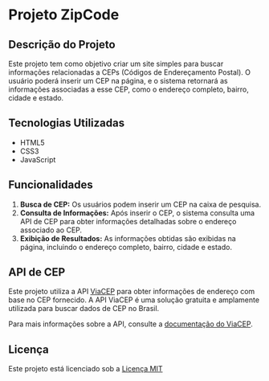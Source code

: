 # Projeto ZipCode

## Descrição do Projeto

Este projeto tem como objetivo criar um site simples para buscar informações relacionadas a CEPs (Códigos de Endereçamento Postal). O usuário poderá inserir um CEP na página, e o sistema retornará as informações associadas a esse CEP, como o endereço completo, bairro, cidade e estado.

## Tecnologias Utilizadas

- HTML5
- CSS3
- JavaScript

## Funcionalidades

1. **Busca de CEP:** Os usuários podem inserir um CEP na caixa de pesquisa.
2. **Consulta de Informações:** Após inserir o CEP, o sistema consulta uma API de CEP para obter informações detalhadas sobre o endereço associado ao CEP.
3. **Exibição de Resultados:** As informações obtidas são exibidas na página, incluindo o endereço completo, bairro, cidade e estado.

## API de CEP

Este projeto utiliza a API [ViaCEP](https://viacep.com.br/) para obter informações de endereço com base no CEP fornecido. A API ViaCEP é uma solução gratuita e amplamente utilizada para buscar dados de CEP no Brasil.

Para mais informações sobre a API, consulte a [documentação do ViaCEP](https://viacep.com.br/).

## Licença

Este projeto está licenciado sob a [Licença MIT](LICENSE)